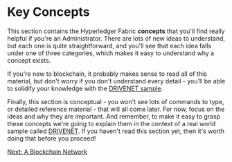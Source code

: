 # Key Concepts

This section contains the Hyperledger Fabric **concepts** that you'll find really helpful if you're an Administrator. There are lots of new ideas to understand, but each one is quite straightforward, and you'll see that each idea falls under one of three categories, which makes it easy to understand why a concept exists.

If you're new to blockchain, it probably makes sense to read all of this material, but don't worry if you don't understand every detail - you'll be able to solidify your knowledge with the [DRIVENET sample](../DriveNetSample/DriveNetSample.md).

Finally, this section is conceptual - you won't see lots of commands to type, or detailed reference material - that will all come later. For now, focus on the ideas and why they are important. And remember, to make it easy to grasp these concepts we're going to explain them in the context of a real world sample called [DRIVENET](../HowOrganized/DriveNetSampleNetwork.md#the-drivenet-scenario).  If you haven't read this section yet, then it's worth doing that before you proceed!

[Next: A Blockchain Network](./ABlockchainNetwork.md)
